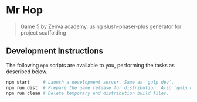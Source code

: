 Mr Hop
===============================================================================

>   Game 5 by Zenva academy, using slush-phaser-plus generator for
>   project scaffolding


Development Instructions
-------------------------------------------------------------------------------

The following `npm` scripts are available to you, performing the tasks as
described below.

```sh
npm start     # Launch a development server. Same as `gulp dev`.
npm run dist  # Prepare the game release for distribution. Also `gulp dist`.
npm run clean # Delete temporary and distribution build files.
```

